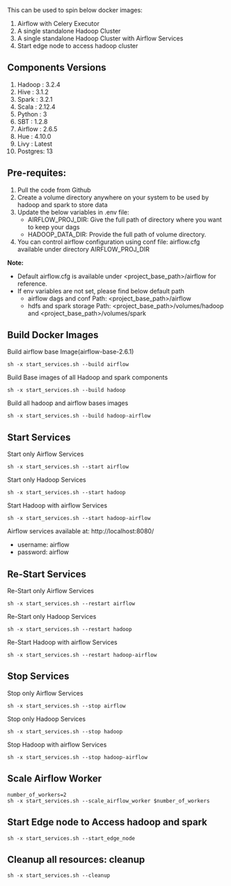 This can be used to spin below docker images:
1. Airflow with Celery Executor 
2. A single standalone Hadoop Cluster
3. A single standalone Hadoop Cluster with Airflow Services
4. Start edge node to access hadoop cluster

## Components Versions
1. Hadoop  : 3.2.4
2. Hive    : 3.1.2
3. Spark   : 3.2.1
4. Scala   : 2.12.4
5. Python  : 3
6. SBT     : 1.2.8
7. Airflow : 2.6.5
8. Hue     : 4.10.0
9. Livy    : Latest
10. Postgres: 13

## Pre-requites:
1. Pull the code from Github
2. Create a volume directory anywhere on your system to be used by hadoop and spark to store data
3. Update the below variables in .env file:
   - AIRFLOW_PROJ_DIR: Give the full path of directory where you want to keep your dags
   - HADOOP_DATA_DIR: Provide the full path of volume directory.
4. You can control airflow configuration using conf file: airflow.cfg available under directory AIRFLOW_PROJ_DIR

**Note:**
- Default airflow.cfg is available under <project_base_path>/airflow for reference.
- If env variables are not set, please find below default path
  - airflow dags and conf Path: <project_base_path>/airflow
  - hdfs and spark storage Path: <project_base_path>/volumes/hadoop and <project_base_path>/volumes/spark

## Build Docker Images
Build airflow base Image(airflow-base-2.6.1)
```
sh -x start_services.sh --build airflow
```

Build Base images of all Hadoop and spark components
```
sh -x start_services.sh --build hadoop
```

Build all hadoop and airflow bases images
```
sh -x start_services.sh --build hadoop-airflow
```

## Start Services
Start only Airflow Services
```
sh -x start_services.sh --start airflow
```

Start only Hadoop Services
```
sh -x start_services.sh --start hadoop
```

Start Hadoop with airflow Services
```
sh -x start_services.sh --start hadoop-airflow
```

Airflow services available at: http://localhost:8080/
- username: airflow
- password: airflow


## Re-Start Services
Re-Start only Airflow Services
```
sh -x start_services.sh --restart airflow
```

Re-Start only Hadoop Services
```
sh -x start_services.sh --restart hadoop
```

Re-Start Hadoop with airflow Services
```
sh -x start_services.sh --restart hadoop-airflow
```

## Stop Services
Stop only Airflow Services
```
sh -x start_services.sh --stop airflow
```

Stop only Hadoop Services
```
sh -x start_services.sh --stop hadoop
```

Stop Hadoop with airflow Services
```
sh -x start_services.sh --stop hadoop-airflow
```

## Scale Airflow Worker
```
number_of_workers=2
sh -x start_services.sh --scale_airflow_worker $number_of_workers
```

## Start Edge node to Access hadoop and spark
```
sh -x start_services.sh --start_edge_node
```

## Cleanup all resources: cleanup
```
sh -x start_services.sh --cleanup
```
